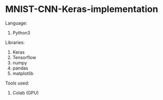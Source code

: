 # MNIST-CNN-Keras-implementation

Language:
1. Python3

Libraries:
1. Keras
2. Tensorflow
3. numpy
4. pandas
5. matplotlib

Tools used:
1. Colab (GPU)

